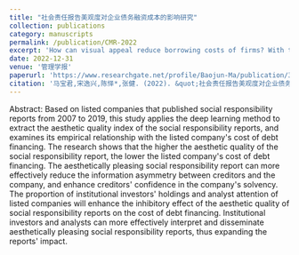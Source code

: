 ```yaml
---
title: "社会责任报告美观度对企业债务融资成本的影响研究"
collection: publications
category: manuscripts
permalink: /publication/CMR-2022
excerpt: 'How can visual appeal reduce borrowing costs of firms? With the help of deep learning techniques, we prove the financial benefit of an aesthetic CSR report, which can be further amplified by market attention.'
date: 2022-12-31
venue: '管理学报'
paperurl: 'https://www.researchgate.net/profile/Baojun-Ma/publication/367333315_shehuizerenbaogaomeiguanduduiqiyezhaiwurongzichengbendeyingxiangyanjiuThe_Impact_of_Social_Responsibility_Reports'_Aesthetics_on_Corporate_Debt_Cost/links/63cd1b1be922c50e99b66c0a/shehuizerenbaogaomeiguanduduiqiyezhaiwurongzichengbendeyingxiangyanjiuThe-Impact-of-Social-Responsibility-Reports-Aesthetics-on-Corporate-Debt-Cost.pdf'
citation: '马宝君,宋逸兴,陈怿*,张健. (2022). &quot;社会责任报告美观度对企业债务融资成本的影响研究.&quot; <i>管理学报</i>. 19(12): 1855-1862+1873.'
---
```


Abstract: Based on listed companies that published social responsibility reports from 2007 to 2019, this study applies the deep learning method to extract the aesthetic quality index of the social responsibility reports, and examines its empirical relationship with the listed company's cost of debt financing. The research shows that the higher the aesthetic quality of the social responsibility report, the lower the listed company's cost of debt financing. The aesthetically pleasing social responsibility report can more effectively reduce the information asymmetry between creditors and the company, and enhance creditors' confidence in the company's solvency. The proportion of institutional investors' holdings and analyst attention of listed companies will enhance the inhibitory effect of the aesthetic quality of social responsibility reports on the cost of debt financing. Institutional investors and analysts can more effectively interpret and disseminate aesthetically pleasing social responsibility reports, thus expanding the reports' impact.
